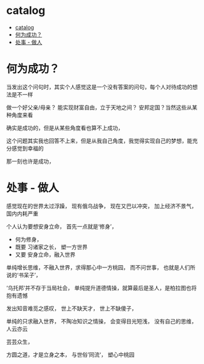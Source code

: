 # catalog
- [catalog](#catalog)
- [何为成功？](#何为成功)
- [处事 - 做人](#处事---做人)



# 何为成功？
当发出这个问句时，其实个人感觉这是一个没有答案的问句，每个人对待成功的想法是不一样

做一个好父亲/母亲？ 能实现财富自由，立于天地之间？ 安邦定国？当然这些从某种角度来看

确实是成功的，但是从某些角度看也算不上成功，

这个问题其实我也回答不上来，但是从我自己角度，我觉得实现自己的梦想，能充分感觉到幸福的

那一刻也许是成功，


# 处事 - 做人
感觉现在的世界太过浮躁， 现有俄乌战争， 现在又巴以冲突， 加上经济不景气，国内内耗严重

个人认为要想安身立命， 首先一点就是‘修身’， 
-   何为修身， 
  -   既要 习诸家之长， 塑一方世界
  -   又要  安身立命，融入世界

单纯增长思维，不融入世界，求得那心中一方桃园， 而不问世事， 也就是人们所说的‘书呆子’，

‘乌托邦’并不存于当局社会， 单纯提升道德情操，就算最后是圣人，是柏拉图也将抱有遗憾

发出知音难觅之感叹， 世上不缺天才， 世上不缺傻子， 

单纯的只求融入世界， 不陶冶知识之情操， 会变得目光短浅， 没有自己的思维， 人云亦云

芸芸众生，

方圆之道，才是立身之本， 与世俗’同流‘， 塑心中桃园